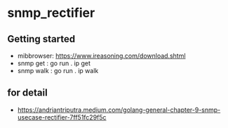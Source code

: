 # snmp_rectifier

## Getting started
- mibbrowser: https://www.ireasoning.com/download.shtml
- snmp get  : go run . ip get
- snmp walk : go run . ip walk

## for detail
- https://andriantriputra.medium.com/golang-general-chapter-9-snmp-usecase-rectifier-7ff51fc29f5c